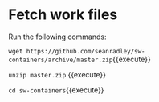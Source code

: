 # Fetch work files

Run the following commands:

`wget https://github.com/seanradley/sw-containers/archive/master.zip`{{execute}}

`unzip master.zip` {{execute}}

`cd sw-containers`{{execute}}